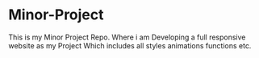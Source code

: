 # Minor-Project
This is my Minor Project Repo. Where i am Developing a full responsive website as my Project Which includes all styles animations functions etc.
